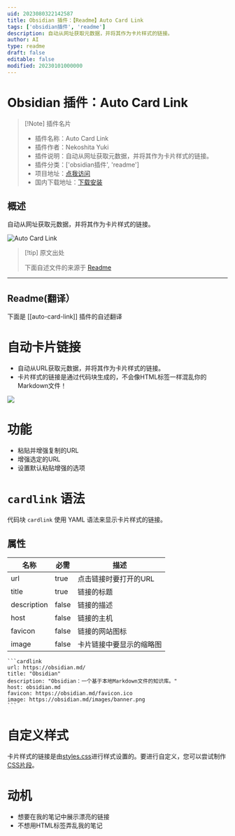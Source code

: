 ```yaml
---
uid: 2023080322142587
title: Obsidian 插件：【Readme】Auto Card Link
tags: ['obsidian插件', 'readme']
description: 自动从网址获取元数据，并将其作为卡片样式的链接。
author: AI
type: readme
draft: false
editable: false
modified: 20230101000000
---
```


# Obsidian 插件：Auto Card Link

> [!Note] 插件名片
> - 插件名称：Auto Card Link
> - 插件作者：Nekoshita Yuki
> - 插件说明：自动从网址获取元数据，并将其作为卡片样式的链接。
> - 插件分类：['obsidian插件', 'readme']
> - 项目地址：[点我访问](https://github.com/nekoshita/obsidian-auto-card-link)
> - 国内下载地址：[下载安装](https://pkmer.cn/products/plugin/pluginMarket/?auto-card-link)

## 概述

自动从网址获取元数据，并将其作为卡片样式的链接。

![Auto Card Link](https://cdn.pkmer.cn/covers/auto-card-link.gif!pkmer)

> [!tip] 原文出处
> 
>下面自述文件的来源于 [Readme](https://ghproxy.net/https://raw.githubusercontent.com/nekoshita/obsidian-auto-card-link/main/README.md)
> 

---

## Readme(翻译）

下面是 [[auto-card-link]] 插件的自述翻译



# 自动卡片链接

- 自动从URL获取元数据，并将其作为卡片样式的链接。
- 卡片样式的链接是通过代码块生成的，不会像HTML标签一样混乱你的Markdown文件！

![](demo.gif)

# 功能
- 粘贴并增强复制的URL
- 增强选定的URL
- 设置默认粘贴增强的选项

# `cardlink` 语法
代码块 `cardlink` 使用 YAML 语法来显示卡片样式的链接。

## 属性
|名称|必需|描述|
|---|---|---|
|url|true|点击链接时要打开的URL|
|title|true|链接的标题|
|description|false|链接的描述|
|host|false|链接的主机|
|favicon|false|链接的网站图标|
|image|false|卡片链接中要显示的缩略图|

```
​```cardlink
url: https://obsidian.md/
title: "Obsidian"
description: "Obsidian：一个基于本地Markdown文件的知识库。"
host: obsidian.md
favicon: https://obsidian.md/favicon.ico
image: https://obsidian.md/images/banner.png
​```
```

# 自定义样式
卡片样式的链接是由[styles.css](./styles.css)进行样式设置的。要进行自定义，您可以尝试制作[CSS片段](https://help.obsidian.md/How+to/Add+custom+styles#Use+Themes+and+or+CSS+snippets)。

# 动机
- 想要在我的笔记中展示漂亮的链接
- 不想用HTML标签弄乱我的笔记



